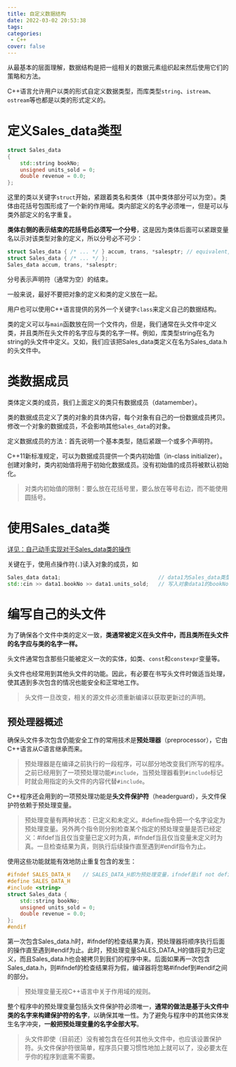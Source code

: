 ```yaml
---
title: 自定义数据结构
date: 2022-03-02 20:53:38
tags:
categories:
 - C++
cover: false
---
```


从最基本的层面理解，数据结构是把一组相关的数据元素组织起来然后使用它们的策略和方法。

C++语言允许用户以类的形式自定义数据类型，而库类型`string`、`istream`、`ostream`等也都是以类的形式定义的。

# 定义Sales_data类型
```cpp
struct Sales_data
{
    std::string bookNo;
    unsigned units_sold = 0;
    double revenue = 0.0;
};
```

这里的类以关键字`struct`开始，紧跟着类名和类体（其中类体部分可以为空）。类体由花括号包围形成了一个新的作用域。类内部定义的名字必须唯一，但是可以与类外部定义的名字重复。

**类体右侧的表示结束的花括号后必须写一个分号**，这是因为类体后面可以紧跟变量名以示对该类型对象的定义，所以分号必不可少：
```cpp
struct Sales_data { /* ... */ } accum, trans, *salesptr; // equivalent, but better way to define these objects
struct Sales_data { /* ... */ };
Sales_data accum, trans, *salesptr;
```
分号表示声明符（通常为空）的结束。

一般来说，最好不要把对象的定义和类的定义放在一起。

用户也可以使用C++语言提供的另外一个关键字`class`来定义自己的数据结构。

类的定义可以与`main`函数放在同一个文件内，但是，我们通常在头文件中定义类，并且类所在头文件的名字应与类的名字一样。例如，库类型string在名为string的头文件中定义。又如，我们应该把Sales_data类定义在名为Sales_data.h的头文件中。

# 类数据成员
类体定义类的成员，我们上面定义的类只有数据成员（datamember）。

类的数据成员定义了类的对象的具体内容，每个对象有自己的一份数据成员拷贝。修改一个对象的数据成员，不会影响其他`Sales_data`的对象。

定义数据成员的方法：首先说明一个基本类型，随后紧跟一个或多个声明符。

C++11新标准规定，可以为数据成员提供一个类内初始值（in-class initializer）。创建对象时，类内初始值将用于初始化数据成员。没有初始值的成员将被默认初始化。
> 对类内初始值的限制：要么放在花括号里，要么放在等号右边，而不能使用圆括号。

# 使用Sales_data类

[详见：自己动手实现对于Sales_data类的操作](https://weread.qq.com/web/reader/ff732fe072021a24ff7bb24k1ff325f02181ff1de7742fc)

关键在于，使用点操作符(`.`)读入对象的成员，如
```cpp
Sales_data data1;                               // data1为Sales_data类型的对象
std::cin >> data1.bookNo >> data1.units_sold;   // 写入对象data1的bookNo成员和units_sold成员
```

# 编写自己的头文件
为了确保各个文件中类的定义一致，**类通常被定义在头文件中，而且类所在头文件的名字应与类的名字一样。**

头文件通常包含那些只能被定义一次的实体，如类、`const`和`constexpr`变量等。

头文件也经常用到其他头文件的功能。因此，有必要在书写头文件时做适当处理，使其遇到多次包含的情况也能安全和正常地工作。

> 头文件一旦改变，相关的源文件必须重新编译以获取更新过的声明。

## 预处理器概述
确保头文件多次包含仍能安全工作的常用技术是**预处理器**（preprocessor），它由C++语言从C语言继承而来。
> 预处理器是在编译之前执行的一段程序，可以部分地改变我们所写的程序。之前已经用到了一项预处理功能`#include`，当预处理器看到`#include`标记时就会用指定的头文件的内容代替`#include`。

C++程序还会用到的一项预处理功能是**头文件保护符**（headerguard），头文件保护符依赖于预处理变量。
> 预处理变量有两种状态：已定义和未定义。#define指令把一个名字设定为预处理变量。另外两个指令则分别检查某个指定的预处理变量是否已经定义：#ifdef当且仅当变量已定义时为真，#ifndef当且仅当变量未定义时为真。一旦检查结果为真，则执行后续操作直至遇到#endif指令为止。

使用这些功能就能有效地防止重复包含的发生：
```cpp
#ifndef SALES_DATA_H    // SALES_DATA_H即为预处理变量，ifndef是if not defined的缩写。若未定义SALES_DATA_H，则执行后续操作，直到遇到#endif指令
#define SALES_DATA_H
#include <string>
struct Sales_data {
    std::string bookNo;
    unsigned units_sold = 0;
    double revenue = 0.0;
};
#endif
```
第一次包含Sales_data.h时，#ifndef的检查结果为真，预处理器将顺序执行后面的操作直至遇到#endif为止。此时，预处理变量SALES_DATA_H的值将变为已定义，而且Sales_data.h也会被拷贝到我们的程序中来。后面如果再一次包含Sales_data.h，则#ifndef的检查结果将为假，编译器将忽略#ifndef到#endif之间的部分。

> 预处理变量无视C++语言中关于作用域的规则。

整个程序中的预处理变量包括头文件保护符必须唯一，**通常的做法是基于头文件中类的名字来构建保护符的名字**，以确保其唯一性。为了避免与程序中的其他实体发生名字冲突，**一般把预处理变量的名字全部大写**。

> 头文件即使（目前还）没有被包含在任何其他头文件中，也应该设置保护符。头文件保护符很简单，程序员只要习惯性地加上就可以了，没必要太在乎你的程序到底需不需要。